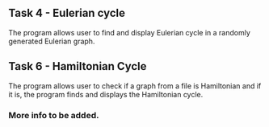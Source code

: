 ## Task 4 - Eulerian cycle

The program allows user to find and display Eulerian cycle in a randomly generated Eulerian graph.

## Task 6 - Hamiltonian Cycle

The program allows user to check if a graph from a file is Hamiltonian and if it is, the program finds and displays the Hamiltonian cycle.

### More info **to be added**.
